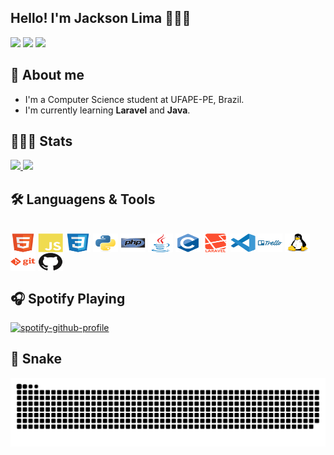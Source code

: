 ## Hello! I'm Jackson Lima 🤙🇧🇷

<a href="https://www.instagram.com/jacksonlmp/" target="_blank"><img src="https://img.shields.io/badge/-Instagram-%23E4405F?style=for-the-badge&logo=instagram&logoColor=white" target="_blank"></a>
  <a href = "mailto:jacksonlmp17.jl@gmail.com"><img src="https://img.shields.io/badge/-Gmail-%23333?style=for-the-badge&logo=gmail&logoColor=white" target="_blank"></a>
  <a href="https://www.linkedin.com/in/jackson-lima-a06b55172/" target="_blank"><img src="https://img.shields.io/badge/-LinkedIn-%230077B5?style=for-the-badge&logo=linkedin&logoColor=white" target="_blank"></a> 
  
## 🙇 About me

- I'm a Computer Science student at UFAPE-PE, Brazil.
- I'm currently learning **Laravel** and **Java**.

## 👨🏻‍💻 Stats
 <div>
  <a href="https://github.com/jacksonlmp">
  <img height="180em" src="https://github-readme-stats.vercel.app/api?username=jacksonlmp&show_icons=true&theme=chartreuse-dark&include_all_commits=true&count_private=true"/>
  <img height="180em" src="https://github-readme-stats.vercel.app/api/top-langs/?username=jacksonlmp&layout=compact&langs_count=7&theme=chartreuse-dark"/> 
 </a>
</div>
 
## 🛠 Languagens & Tools
<div style="display: inline_block"><br>
  
  <img align="center" alt="HTML" height="30" width="40" src="https://raw.githubusercontent.com/devicons/devicon/master/icons/html5/html5-original.svg">
  <img align="center" alt="Js" height="30" width="40" src="https://raw.githubusercontent.com/devicons/devicon/master/icons/javascript/javascript-plain.svg"> 
  <img align="center" alt="CSS" height="30" width="40" src="https://raw.githubusercontent.com/devicons/devicon/master/icons/css3/css3-original.svg">
  <img align="center" alt="Python" height="30" width="40" src="https://raw.githubusercontent.com/devicons/devicon/master/icons/python/python-original.svg">
  <img align="center" alt="Php" height="30" width="40" src="https://raw.githubusercontent.com/devicons/devicon/master/icons/php/php-original.svg">
  <img align="center" alt="Java" height="30" width="40" src="https://raw.githubusercontent.com/devicons/devicon/master/icons/java/java-original.svg">
  <img align="center" alt="C" height="30" width="40" src="https://raw.githubusercontent.com/devicons/devicon/master/icons/c/c-original.svg">
  <img align="center" alt="Laravel" height="30" width="40" src="https://raw.githubusercontent.com/devicons/devicon/master/icons/laravel/laravel-plain-wordmark.svg">
  <img align="center" alt="Vscode" height="30" width="40" src="https://raw.githubusercontent.com/devicons/devicon/master/icons/vscode/vscode-original.svg">
  <img align="center" alt="Trello" height="30" width="40" src="https://raw.githubusercontent.com/devicons/devicon/master/icons/trello/trello-plain-wordmark.svg">
  <img align="center" alt="Linux" height="30" width="40" src="https://raw.githubusercontent.com/devicons/devicon/master/icons/linux/linux-original.svg">
  <img align="center" alt="Git" height="30" width="40" src="https://raw.githubusercontent.com/devicons/devicon/master/icons/git/git-plain-wordmark.svg">
  <img align="center" alt="Github" height="30" width="40" src="https://raw.githubusercontent.com/devicons/devicon/master/icons/github/github-original.svg">
  
</div>

## 🎧 Spotify Playing

[![spotify-github-profile](https://spotify-github-profile.vercel.app/api/view?uid=jacksonlmp&cover_image=false&theme=default)](https://spotify-github-profile.vercel.app/api/view?uid=jacksonlmp&redirect=true)
  
 ## 🐍 Snake
<div> 
  
 

  ![Snake animation](https://github.com/jacksonlmp/jacksonlmp/blob/output/github-contribution-grid-snake.svg)
 
</div>
